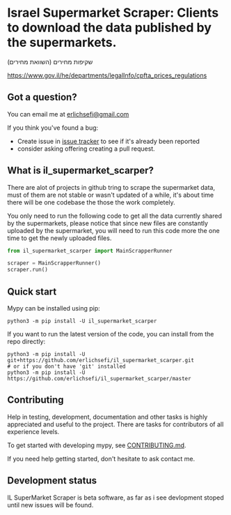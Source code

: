 Israel Supermarket Scraper: Clients to download the data published by the supermarkets.
=======================================
שקיפות מחירים (השוואת מחירים)


https://www.gov.il/he/departments/legalInfo/cpfta_prices_regulations

Got a question?
---------------

You can email me at erlichsefi@gmail.com

If you think you've found a bug:

- Create issue in [issue tracker](https://github.com/erlichsefi/il_supermarket_scarper/issues) to see if
  it's already been reported
- consider asking offering creating a pull request.

What is il_supermarket_scarper?
-------------

There are alot of projects in github tring to scrape the supermarket data, must of them are not stable or wasn't updated of a while, it's about time there will be one codebase the those the work completely. 

You only need to run the following code to get all the data currently shared by the supermarkets, please notice that since new files are constantly uploaded by the supermarket, you will need to run this code more the one time to get the newly uploaded files. 

```python
from il_supermarket_scarper import MainScrapperRunner

scraper = MainScrapperRunner()
scraper.run()

```

Quick start
-----------

Mypy can be installed using pip:

    python3 -m pip install -U il_supermarket_scarper

If you want to run the latest version of the code, you can install from the
repo directly:

    python3 -m pip install -U git+https://github.com/erlichsefi/il_supermarket_scarper.git
    # or if you don't have 'git' installed
    python3 -m pip install -U https://github.com/erlichsefi/il_supermarket_scarper/master


Contributing
------------

Help in testing, development, documentation and other tasks is
highly appreciated and useful to the project. There are tasks for
contributors of all experience levels.

To get started with developing mypy, see [CONTRIBUTING.md](CONTRIBUTING.md).

If you need help getting started, don't hesitate to ask contact me.


Development status
------------------

IL SuperMarket Scraper is beta software, as far as i see devlopment stoped until new issues will be found.

